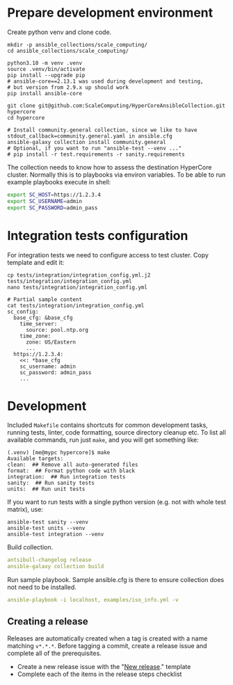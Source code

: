 # Prepare development environment

Create python venv and clone code.

```
mkdir -p ansible_collections/scale_computing/
cd ansible_collections/scale_computing/

python3.10 -m venv .venv
source .venv/bin/activate
pip install --upgrade pip
# ansible-core==2.13.1 was used during development and testing,
# but version from 2.9.x up should work
pip install ansible-core

git clone git@github.com:ScaleComputing/HyperCoreAnsibleCollection.git hypercore
cd hypercore

# Install community.general collection, since we like to have stdout_callback=community.general.yaml in ansible.cfg
ansible-galaxy collection install community.general
# Optional, if you want to run "ansible-test --venv ..."
# pip install -r test.requirements -r sanity.requirements
```

The collection needs to know how to assess the destination HyperCore cluster.
Normally this is to playbooks via environ variables.
To be able to run example playbooks execute in shell:

```bash
export SC_HOST=https://1.2.3.4
export SC_USERNAME=admin
export SC_PASSWORD=admin_pass
```

# Integration tests configuration

For integration tests we need to configure access to test cluster.
Copy template and edit it:

```shell script
cp tests/integration/integration_config.yml.j2 tests/integration/integration_config.yml
nano tests/integration/integration_config.yml

# Partial sample content
cat tests/integration/integration_config.yml
sc_config:
  base_cfg: &base_cfg
    time_server:
      source: pool.ntp.org
    time_zone:
      zone: US/Eastern
      ...
  https://1.2.3.4:
    <<: *base_cfg
    sc_username: admin
    sc_password: admin_pass
    ...
```

# Development

Included `Makefile` contains shortcuts for common development tasks,
running tests, linter, code formatting, source directory cleanup etc.
To list all available commands, run just `make`, and you will get something like:

```
(.venv) [me@mypc hypercore]$ make
Available targets:
clean:  ## Remove all auto-generated files
format:  ## Format python code with black
integration:  ## Run integration tests
sanity:  ## Run sanity tests
units:  ## Run unit tests
```

If you want to run tests with a single python version (e.g. not with whole test matrix), use:

```
ansible-test sanity --venv
ansible-test units --venv
ansible-test integration --venv
```

Build collection.

```yaml
antsibull-changelog release
ansible-galaxy collection build
```

Run sample playbook.
Sample ansible.cfg is there to ensure collection does not need to be installed.

```yaml
ansible-playbook -i localhost, examples/iso_info.yml -v
```

## Creating a release

Releases are automatically created when a tag is created with a name matching
`v*.*.*`. Before tagging a commit, create a release issue and complete all of
the prerequisites.

- Create a new release issue with the "[New
  release](https://github.com/ScaleComputing/HyperCoreAnsibleCollection/issues/new/choose)."
  template
- Complete each of the items in the release steps checklist
